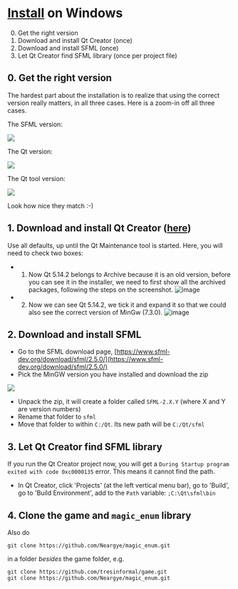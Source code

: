 # [Install](install.md) on Windows

  0. Get the right version
  1. Download and install Qt Creator (once)
  2. Download and install SFML (once)
  3. Let Qt Creator find SFML library (once per project file)

## 0. Get the right version

The hardest part about the installation is to realize that using
the correct version really matters,
in all three cases. Here is a zoom-in off all three cases.

The SFML version:

![](sfml_version_zoom.png)

The Qt version:

![](qt_maintenance_tool_1_zoom.png)

The Qt tool version:

![](qt_maintenance_tool_2_zoom.png)

Look how nice they match :-)

## 1. Download and install Qt Creator ([here](https://www.qt.io/download-open-source?hsCtaTracking=9f6a2170-a938-42df-a8e2-a9f0b1d6cdce%7C6cb0de4f-9bb5-4778-ab02-bfb62735f3e5))

Use all defaults, up until the Qt Maintenance tool is started.
Here, you will need to check two boxes:

 * 1. Now Qt 5.14.2 belongs to Archive because it is an old version, before you can see it in the installer, we need to first show all the archived packages, following the steps on the screenshot.
![image](https://user-images.githubusercontent.com/57348932/192824914-dc3721e0-230c-41b7-a10a-09fb5d218d7c.png)

 * 2. Now we can see Qt 5.14.2, we tick it and expand it so that we could also see the correct version of MinGw (7.3.0).
![image](https://user-images.githubusercontent.com/57348932/192825152-980e947e-3cbc-46f7-a0b1-c0ac28f2a0a6.png)

## 2. Download and install SFML



 * Go to the SFML download page, 
   [https://www.sfml-dev.org/download/sfml/2.5.0/](https://www.sfml-dev.org/download/sfml/2.5.0/)
 * Pick the MinGW version you have installed and download the zip

![](sfml_version_annotated.png)

 * Unpack the zip, it will create a folder called `SFML-2.X.Y` (where X and Y are version numbers)
 * Rename that folder to `sfml`
 * Move that folder to within `C:/Qt`. Its new path will be `C:/Qt/sfml`

## 3. Let Qt Creator find SFML library

If you run the Qt Creator project now, 
you will get a `During Startup program exited with code 0xc0000135` error. 
This means it cannot find the path.

 * In Qt Creator, click 'Projects' (at the left vertical menu bar), 
   go to 'Build', 
   go to 'Build Environment', 
   add to the `Path` variable: `;C:\Qt\sfml\bin`

## 4. Clone the game and `magic_enum` library

Also do

```
git clone https://github.com/Neargye/magic_enum.git
```

in a folder *besides* the game folder, e.g. 

```
git clone https://github.com/tresinformal/game.git
git clone https://github.com/Neargye/magic_enum.git
```



